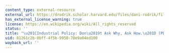 ```yaml
---
content_type: external-resource
external_url: https://drodrik.scholar.harvard.edu/files/dani-rodrik/files/industrial-policy-dont-ask-why-ask-how.pdf
has_external_license_warning: true
license: https://en.wikipedia.org/wiki/All_rights_reserved
status: ''
title: "\u201CIndustrial Policy: Don\u2019t Ask Why, Ask How.\u201D (PDF)"
uid: 81261c2b-0bff-4f5b-9950-70e9a04ed100
wayback_url: ''
---
```


